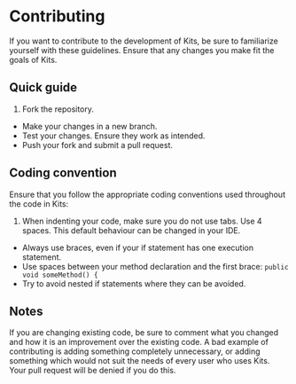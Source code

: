 # Contributing

If you want to contribute to the development of Kits, be sure to familiarize yourself with these guidelines. Ensure that any changes you make fit the goals of Kits.

## Quick guide

1. Fork the repository.
- Make your changes in a new branch.
- Test your changes. Ensure they work as intended.
- Push your fork and submit a pull request.

## Coding convention

Ensure that you follow the appropriate coding conventions used throughout the code in Kits:

1. When indenting your code, make sure you do not use tabs. Use 4 spaces. This default behaviour can be changed in your IDE.
- Always use braces, even if your if statement has one execution statement.
- Use spaces between your method declaration and the first brace: `public void someMethod() {`
- Try to avoid nested if statements where they can be avoided.

## Notes

If you are changing existing code, be sure to comment what you changed and how it is an improvement over the existing code.
A bad example of contributing is adding something completely unnecessary, or adding something which would not suit the needs of every user who uses Kits.
Your pull request will be denied if you do this.